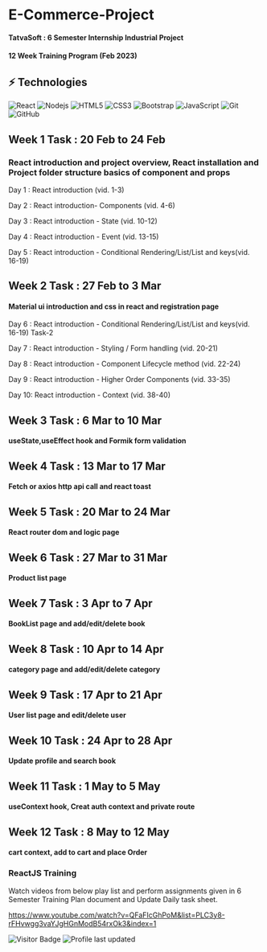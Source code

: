 # E-Commerce-Project
#### TatvaSoft : 6 Semester Internship Industrial Project
#### 12 Week Training Program (Feb 2023)
## ⚡ Technologies


![React](https://img.shields.io/badge/-React-black?style=flat-square&logo=react)
![Nodejs](https://img.shields.io/badge/-Nodejs-black?style=flat-square&logo=Node.js)
![HTML5](https://img.shields.io/badge/-HTML5-E34F26?style=flat-square&logo=html5&logoColor=white)
![CSS3](https://img.shields.io/badge/-CSS3-1572B6?style=flat-square&logo=css3)
![Bootstrap](https://img.shields.io/badge/-Bootstrap-563D7C?style=flat-square&logo=bootstrap)
![JavaScript](https://img.shields.io/badge/-JavaScript-black?style=flat-square&logo=javascript)
![Git](https://img.shields.io/badge/-Git-black?style=flat-square&logo=git)
![GitHub](https://img.shields.io/badge/-GitHub-181717?style=flat-square&logo=github)

## Week 1 Task : 20 Feb to 24 Feb
### React introduction and project overview, React installation and Project folder structure basics of component and props

Day 1 : React introduction (vid. 1-3) 

Day 2 : React introduction- Components (vid. 4-6)

Day 3 : React introduction - State (vid. 10-12) 

Day 4 : React introduction - Event (vid. 13-15)

Day 5 : React introduction - Conditional Rendering/List/List and keys(vid. 16-19)


## Week 2 Task : 27 Feb to 3 Mar
#### Material ui introduction and css in react and registration page

Day 6 : React introduction - Conditional Rendering/List/List and keys(vid. 16-19) Task-2

Day 7 : React introduction - Styling / Form handling (vid. 20-21)

Day 8 : React introduction - Component Lifecycle method (vid. 22-24) 

Day 9 : React introduction - Higher Order Components (vid. 33-35)

Day 10: React introduction - Context (vid. 38-40)


## Week 3 Task : 6 Mar to 10 Mar
#### useState,useEffect hook and Formik form validation

## Week 4 Task : 13 Mar to 17 Mar
#### Fetch or axios http api call and react toast

## Week 5 Task : 20 Mar to 24 Mar
#### React router dom and logic page

## Week 6 Task : 27 Mar to 31 Mar
#### Product list page

## Week 7 Task : 3 Apr to 7 Apr
#### BookList page and add/edit/delete book

## Week 8 Task : 10 Apr to 14 Apr
#### category page and add/edit/delete category

## Week 9 Task : 17 Apr to 21 Apr
#### User list page and edit/delete user

## Week 10 Task : 24 Apr to 28 Apr
#### Update profile and search book

## Week 11 Task : 1 May to 5 May
#### useContext hook, Creat auth context and private route

## Week 12 Task : 8 May to 12 May
#### cart context, add to cart and place Order


### ReactJS Training
Watch videos from below play list and perform assignments given in 6 Semester Training Plan document and Update Daily task sheet.

https://www.youtube.com/watch?v=QFaFIcGhPoM&list=PLC3y8-rFHvwgg3vaYJgHGnModB54rxOk3&index=1




![Visitor Badge](https://visitor-badge.laobi.icu/badge?page_id=zapadiya007.E-Commerce-Project)
![Profile last updated](https://img.shields.io/github/last-commit/zapadiya007/E-Commerce-Project/master?label=Last%20updated&style=flat)
